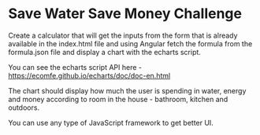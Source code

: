 # Save Water Save Money Challenge

Create a calculator that will get the inputs from the form that is already available in the index.html file and using Angular fetch the formula from the formula.json file and display a chart with the echarts script.

You can see the echarts script API here - https://ecomfe.github.io/echarts/doc/doc-en.html

The chart should display how much the user is spending in water, energy and money according to room in the house - bathroom, kitchen and outdoors.

You can use any type of JavaScript framework to get better UI.